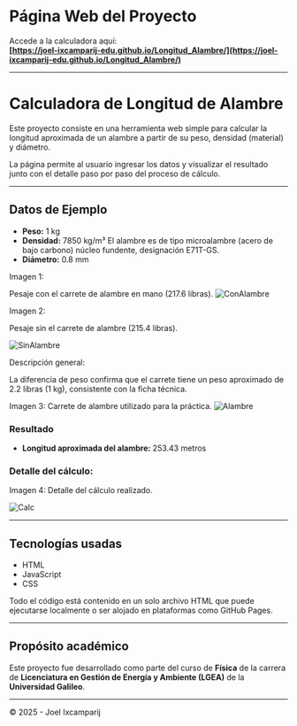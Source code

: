 # Página Web del Proyecto

Accede a la calculadora aquí:  
**[https://joel-ixcamparij-edu.github.io/Longitud_Alambre/](https://joel-ixcamparij-edu.github.io/Longitud_Alambre/)**

---

# Calculadora de Longitud de Alambre

Este proyecto consiste en una herramienta web simple para calcular la longitud aproximada de un alambre a partir de su peso, densidad (material) y diámetro.

La página permite al usuario ingresar los datos y visualizar el resultado junto con el detalle paso por paso del proceso de cálculo.

---

## Datos de Ejemplo

- **Peso:** 1 kg
- **Densidad:** 7850 kg/m³ El alambre es de tipo microalambre (acero de bajo carbono) núcleo fundente, designación E71T-GS.
- **Diámetro:** 0.8 mm


Imagen 1:

Pesaje con el carrete de alambre en mano (217.6 libras).
![ConAlambre](https://github.com/user-attachments/assets/7731d655-5d82-4541-9a00-e0a9c8ce4f26)


Imagen 2:

Pesaje sin el carrete de alambre (215.4 libras).

![SinAlambre](https://github.com/user-attachments/assets/83b87b8c-e339-4962-96ee-b5fd3eb94eee)


Descripción general:

La diferencia de peso confirma que el carrete tiene un peso aproximado de 2.2 libras (1 kg), consistente con la ficha técnica.

Imagen 3:
Carrete de alambre utilizado para la práctica.
![Alambre](https://github.com/user-attachments/assets/dc553235-3401-4ab1-9020-7a2eb0638d7f)


### Resultado

- **Longitud aproximada del alambre:** 253.43 metros

### Detalle del cálculo:
Imagen 4: Detalle del cálculo realizado. 

![Calc](https://github.com/user-attachments/assets/6a39840f-fe30-4a87-92d7-b88b51f81f3c)


---

## Tecnologías usadas

- HTML
- JavaScript 
- CSS 

Todo el código está contenido en un solo archivo HTML que puede ejecutarse localmente o ser alojado en plataformas como GitHub Pages.

---

## Propósito académico

Este proyecto fue desarrollado como parte del curso de **Física** de la carrera de **Licenciatura en Gestión de Energía y Ambiente (LGEA)** de la **Universidad Galileo**.

---

© 2025 - Joel Ixcamparij

